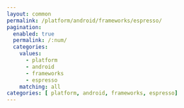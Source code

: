 ```yaml
---
layout: common
permalink: /platform/android/frameworks/espresso/
pagination: 
  enabled: true
  permalink: /:num/
  categories:
    values:
      - platform
      - android
      - frameworks
      - espresso
    matching: all
categories: [ platform, android, frameworks, espresso]
---
```


